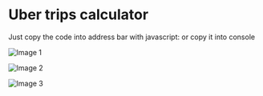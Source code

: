 # Uber trips calculator

Just copy the code into address bar with javascript: or copy it into console

![Image 1](https://firebasestorage.googleapis.com/v0/b/gist-hostfile.appspot.com/o/asd1.PNG?alt=media&token=315c9495-2424-4397-bd92-f5bf16aecb0c)

![Image 2](https://firebasestorage.googleapis.com/v0/b/gist-hostfile.appspot.com/o/asd2.PNG?alt=media&token=f3e0c2e1-fcf2-4e28-b3fa-675f550db6e1)

![Image 3](https://firebasestorage.googleapis.com/v0/b/gist-hostfile.appspot.com/o/asd3.PNG?alt=media&token=659ff30e-3f26-4737-a061-93e2c7b4d292)
